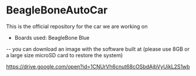# BeagleBoneAutoCar
This is the official repository for the car we are working on

- Boards used:
  	 BeagleBone Blue


-- you can download an image with the software built at (please use 8GB or a large size microSD card to restore the system)

https://drive.google.com/open?id=1CNUrVh6cnut68cOSbdAjbVyUikL2S1wb
